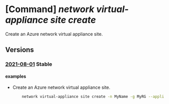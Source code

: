 # [Command] _network virtual-appliance site create_

Create an Azure network virtual appliance site.

## Versions

### [2021-08-01](/Resources/mgmt-plane/L3N1YnNjcmlwdGlvbnMve30vcmVzb3VyY2Vncm91cHMve30vcHJvdmlkZXJzL21pY3Jvc29mdC5uZXR3b3JrL25ldHdvcmt2aXJ0dWFsYXBwbGlhbmNlcy97fS92aXJ0dWFsYXBwbGlhbmNlc2l0ZXMve30=/2021-08-01.xml) **Stable**

<!-- mgmt-plane /subscriptions/{}/resourcegroups/{}/providers/microsoft.network/networkvirtualappliances/{}/virtualappliancesites/{} 2021-08-01 -->

#### examples

- Create an Azure network virtual appliance site.
    ```bash
        network virtual-appliance site create -n MyName -g MyRG --appliance-name MyAppliance --address-prefix 10.0.0.0/24 --allow --default --optimize
    ```
